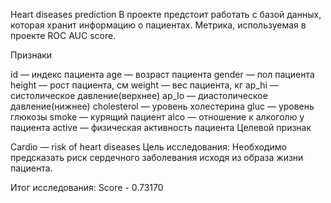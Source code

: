 Heart diseases prediction
В проекте предстоит работать с базой данных, которая хранит информацию о пациентах. Метрика, используемая в проекте ROC AUC score.

Признаки

id — индекс пациента
age — возраст пациента
gender — пол пациента
height — рост пациента, см
weight — вес пациента, кг
ap_hi — систолическое давление(верхнее)
ap_lo — диастолическое давление(нижнее)
cholesterol — уровень холестерина
gluc — уровень глюкозы
smoke — курящий пациент
alco — отношение к алкоголю у пациента
active — физическая активность пациента
Целевой признак

Cardio — risk of heart diseases
Цель исследования:
Необходимо предсказать риск сердечного заболевания исходя из образа жизни пациента.

Итог исследования:
Score - 0.73170
